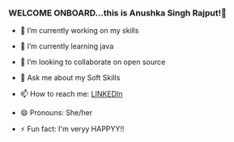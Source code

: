 ### WELCOME ONBOARD...this is Anushka Singh Rajput!👋



- 🔭 I’m currently working on my skills  
- 🌱 I’m currently learning java
- 👯 I’m looking to collaborate on open source
 
- 💬 Ask me about my Soft Skills
- 📫 How to reach me: [LINKEDIn](https://www.linkedin.com/in/anushka-singh-58b376202/)
- 😄 Pronouns: She/her
- ⚡ Fun fact: I'm veryy HAPPYY!!

